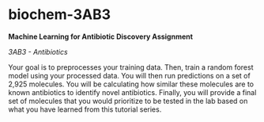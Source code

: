 # biochem-3AB3

**Machine Learning for Antibiotic Discovery Assignment**

*3AB3 - Antibiotics*

Your goal is to preprocesses your training data. Then, train a random forest model using your processed data. You will then run predictions on a set of 2,925 molecules. You will be calculating how similar these molecules are to known antibiotics to identify novel antibiotics. Finally, you will provide a final set of molecules that you would prioritize to be tested in the lab based on what you have learned from this tutorial series. 
